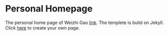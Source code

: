 # Personal Homepage

The personal home page of Weizhi Gao [link](https://weizhigao.github.io/). The templete is bulid on Jekyll. Click [here](https://github.com/luost26/academic-homepage) to create your own page.